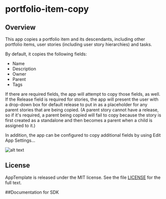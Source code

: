 portfolio-item-copy
=========================

## Overview

This app copies a portfolio item and its descendants, including other portfolio items, user stories (including user story hierarchies) and tasks. 

By default, it copies the following fields:
- Name
- Description
- Owner
- Parent
- Tags

If there are required fields, the app will attempt to copy those fields, as well.  If the Release field is required for stories, the app will present the user with a drop-down box for default release to put in as a placeholder for any parent stories that are being copied.  (A parent story cannot have a release, so if it's required, a parent being copied will fail to copy because the story is first created as a standalone and then becomes a parent when a child is assigned to it.)

In addition, the app can be configured to copy additional fields by using Edit App Settings...  

![alt text](https://raw.githubusercontent.com/wrackzone/portfolio-item-copy/master/screenshot.png "Screenshot")


## License

AppTemplate is released under the MIT license.  See the file [LICENSE](./LICENSE) for the full text.

##Documentation for SDK

